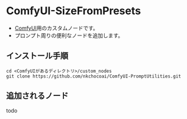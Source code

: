 # ComfyUI-SizeFromPresets
- [ComfyUI](https://github.com/comfyanonymous/ComfyUI)用のカスタムノードです。
- プロンプト周りの便利なノードを追加します。

## インストール手順
```
cd <ComfyUIがあるディレクトリ>/custom_nodes
git clone https://github.com/nkchocoai/ComfyUI-PromptUtilities.git
```

## 追加されるノード
todo